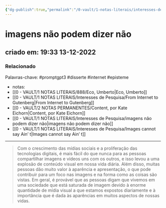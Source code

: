 ```yaml
---
{"dg-publish":true,"permalink":"/0-vault/1-notas-literais/interesses-de-pesquisa/imagens-nao-podem-dizer-nao/","tags":["promptgpt3","disserte","internet","episteme"],"dgHomeLink":true,"dgShowLocalGraph":true,"dgShowFileTree":true,"dgEnableSearch":true}
---
```


# imagens não podem dizer não
## criado em: 19:33 13-12-2022

### Relacionado

Palavras-chave: #promptgpt3 #disserte #internet #episteme 
- notas: 
- [[0 - VAULT/1 NOTAS LITERAIS/888/Eco, Umberto\|Eco, Umberto]]
- [[0 - VAULT/1 NOTAS LITERAIS/Interesses de Pesquisa/From Internet to Gutenberg\|From Internet to Gutenberg]]
- [[0 - VAULT/2 NOTAS PERMANENTES/Content, por Kate Eichorn\|Content, por Kate Eichorn]]
- [[0 - VAULT/1 NOTAS LITERAIS/Interesses de Pesquisa/imagens não podem dizer não\|imagens não podem dizer não]]
- [[0 - VAULT/1 NOTAS LITERAIS/Interesses de Pesquisa/Images cannot say Ain’ t\|Images cannot say Ain’ t]]
---

> Com o crescimento das mídias sociais e a proliferação das tecnologias digitais, é mais fácil do que nunca para as pessoas compartilhar imagens e vídeos uns com os outros, e isso levou a uma explosão de conteúdo visual em nossa vida diária. Além disso, muitas pessoas dão muito valor à aparência e apresentação, o que pode contribuir para um foco nas imagens e na forma como as coisas são vistas. Em geral, é provável que as pessoas digam que vivemos em uma sociedade que está saturada de imagem devido à enorme quantidade de mídia visual a que estamos expostos diariamente e à importância que é dada às aparências em muitos aspectos de nossas vidas.